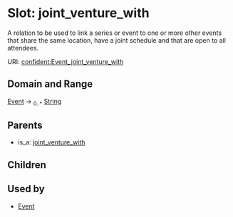 
# Slot: joint_venture_with


A relation to be used to link a series or event to one or more other events that share the same location, have a joint schedule and that are open to all attendees.

URI: [confident:Event_joint_venture_with](https://raw.githubusercontent.com/TIBHannover/ConfIDent_schema/main/src/linkml/confident_schema.yaml#Event_joint_venture_with)


## Domain and Range

[Event](Event.md) &#8594;  <sub>0..\*</sub> [String](types/String.md)

## Parents

 *  is_a: [joint_venture_with](joint_venture_with.md)

## Children


## Used by

 * [Event](Event.md)
